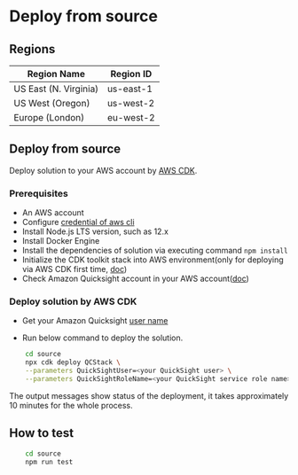 
# Deploy from source

## Regions

| Region Name | Region ID |
|----------|--------|
| US East (N. Virginia) | us-east-1 |
| US West (Oregon) | us-west-2 |
| Europe (London) | eu-west-2 |

## Deploy from source

Deploy solution to your AWS account by [AWS CDK](https://docs.aws.amazon.com/cdk/v2/guide/home.html).
### Prerequisites

- An AWS account
- Configure [credential of aws cli](https://docs.aws.amazon.com/cli/latest/userguide/getting-started-quickstart.html)
- Install Node.js LTS version, such as 12.x
- Install Docker Engine
- Install the dependencies of solution via executing command `npm install`
- Initialize the CDK toolkit stack into AWS environment(only for deploying via AWS CDK first time, [doc](https://docs.aws.amazon.com/cdk/v2/guide/getting_started.html#getting_started_install))
- Check Amazon Quicksight account in your AWS account([doc](https://awslabs.github.io/quantum-ready-solution-for-drug-discovery/en/deployment/))

### Deploy solution by AWS CDK
   
   * Get your Amazon Quicksight [user name](https://us-east-1.quicksight.aws.amazon.com/sn/admin#)

   * Run below command to deploy the solution.

```sh
    cd source
    npx cdk deploy QCStack \
    --parameters QuickSightUser=<your QuickSight user> \
    --parameters QuickSightRoleName=<your QuickSight service role name>
```

The output messages show status of the deployment, it takes approximately 10 minutes for the whole process.

## How to test

```sh
    cd source
    npm run test
```
